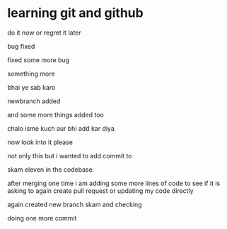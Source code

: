 # learning git and github
 
do it now or regret it later

bug fixed 

fixed some more bug

something more

bhai ye sab karo

newbranch added 

and some more things added too

chalo isme kuch aur bhi add kar diya

now look into it please

not only this but i wanted to add commit to


skam eleven in the codebase

after merging one time i am adding some more lines of code to see if it is asking to again create pull request or updating my code directly

again created new branch skam
and checking

doing one more commit 